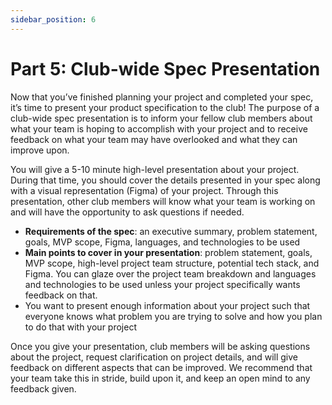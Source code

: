 ```yaml
---
sidebar_position: 6
---
```


# Part 5: Club-wide Spec Presentation

Now that you’ve finished planning your project and completed your spec, it’s time to present your product specification to the club! The purpose of a club-wide spec presentation is to inform your fellow club members about what your team is hoping to accomplish with your project and to receive feedback on what your team may have overlooked and what they can improve upon.

You will give a 5-10 minute high-level presentation about your project. During that time, you should cover the details presented in your spec along with a visual representation (Figma) of your project. Through this presentation, other club members will know what your team is working on and will have the opportunity to ask questions if needed.

- **Requirements of the spec**: an executive summary, problem statement, goals, MVP scope, Figma, languages, and technologies to be used
- **Main points to cover in your presentation**: problem statement, goals, MVP scope, high-level project team structure, potential tech stack, and Figma. You can glaze over the project team breakdown and languages and technologies to be used unless your project specifically wants feedback on that.
- You want to present enough information about your project such that everyone knows what problem you are trying to solve and how you plan to do that with your project

Once you give your presentation, club members will be asking questions about the project, request clarification on project details, and will give feedback on different aspects that can be improved. We recommend that your team take this in stride, build upon it, and keep an open mind to any feedback given.
